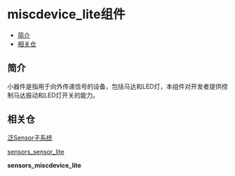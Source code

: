 # miscdevice\_lite组件<a name="ZH-CN_TOPIC_0000001130675747"></a>

-   [简介](#section203661231192714)
-   [相关仓](#section539917374284)

## 简介<a name="section203661231192714"></a>

小器件是指用于向外传递信号的设备，包括马达和LED灯，本组件对开发者提供控制马达振动和LED灯开关的能力。

## 相关仓<a name="section539917374284"></a>

[泛Sensor子系统](https://gitee.com/openharmony/docs/blob/master/zh-cn/readme/%E6%B3%9BSensor%E5%AD%90%E7%B3%BB%E7%BB%9F.md)

[sensors_sensor_lite](https://gitee.com/openharmony/sensors_sensor_lite/blob/master/README_zh.md)

**sensors_miscdevice_lite**

